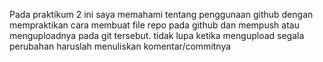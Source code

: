 Pada praktikum 2 ini saya memahami tentang penggunaan github dengan mempraktikan cara membuat file repo pada github dan mempush atau menguploadnya pada git tersebut. tidak lupa ketika mengupload segala perubahan haruslah menuliskan komentar/commitnya
